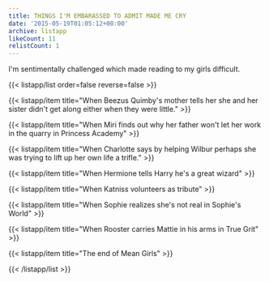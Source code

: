 ```yaml
---
title: THINGS I'M EMBARASSED TO ADMIT MADE ME CRY
date: '2015-05-19T01:05:12+00:00'
archive: listapp
likeCount: 11
relistCount: 1
---
```


I'm sentimentally challenged which made reading to my girls difficult.

<!--more-->

{{< listapp/list order=false reverse=false >}}

   {{< listapp/item title="When Beezus Quimby's mother tells her she and her sister didn't get along either when they were little." >}}

   {{< listapp/item title="When Miri finds out why her father won't let her work in the quarry in Princess Academy" >}}

   {{< listapp/item title="When Charlotte says by helping Wilbur perhaps she was trying to lift up her own life a trifle." >}}

   {{< listapp/item title="When Hermione tells Harry he's a great wizard" >}}

   {{< listapp/item title="When Katniss volunteers as tribute" >}}

   {{< listapp/item title="When Sophie realizes she's not real in Sophie's World" >}}

   {{< listapp/item title="When Rooster carries Mattie in his arms in True Grit" >}}

   {{< listapp/item title="The end of Mean Girls" >}}

{{< /listapp/list >}}
